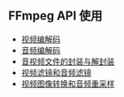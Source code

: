 ## FFmpeg API 使用

- [视频编解码](./doc/video_encode_decode.md)
- [音频编解码]()
- [音视频文件的封装与解封装]()
- [视频滤镜和音频滤镜]()
- [视频图像转换和音频重采样]()